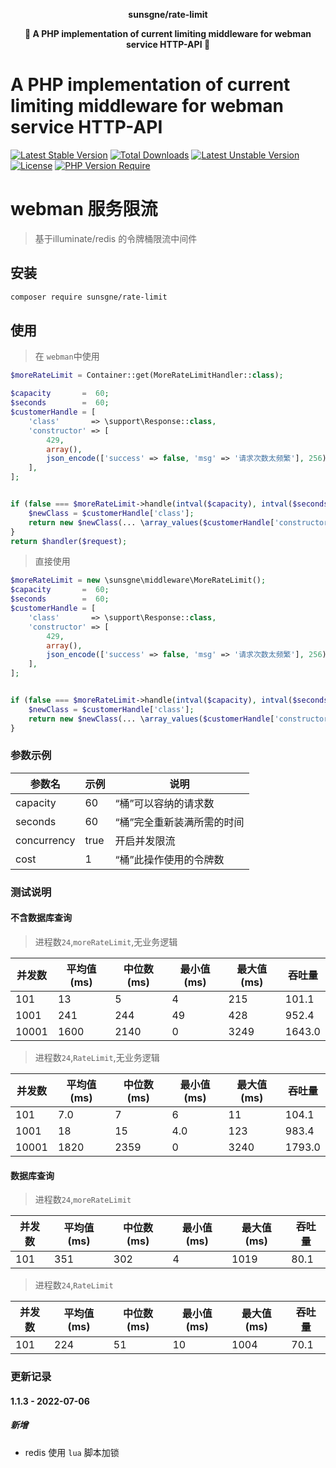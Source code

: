<!-- <p align="center"><img width="260px" src="https://chaz6chez.cn/images/workbunny-logo.png" alt="workbunny"></p> -->

**<p align="center">sunsgne/rate-limit</p>**

**<p align="center">🐬 A PHP implementation of current limiting middleware for webman service HTTP-API 🐬</p>**

# A PHP implementation of current limiting middleware for webman service HTTP-API

[![Latest Stable Version](http://poser.pugx.org/sunsgne/rate-limit/v)](https://packagist.org/packages/workbunny/webman-nacos)
[![Total Downloads](http://poser.pugx.org/sunsgne/rate-limit/downloads)](https://packagist.org/packages/workbunny/webman-nacos)
[![Latest Unstable Version](http://poser.pugx.org/sunsgne/rate-limit/v/unstable)](https://packagist.org/packages/workbunny/webman-nacos)
[![License](http://poser.pugx.org/sunsgne/rate-limit/license)](https://packagist.org/packages/workbunny/webman-nacos)
[![PHP Version Require](http://poser.pugx.org/sunsgne/rate-limit/require/php)](https://packagist.org/packages/workbunny/webman-nacos)

# webman 服务限流

> 基于illuminate/redis 的令牌桶限流中间件

## 安装

```sh
composer require sunsgne/rate-limit
```

## 使用
> 在 `webman`中使用
```php
$moreRateLimit = Container::get(MoreRateLimitHandler::class);

$capacity       =  60;
$seconds        =  60;
$customerHandle = [
    'class'       => \support\Response::class,
    'constructor' => [
        429,
        array(),
        json_encode(['success' => false, 'msg' => '请求次数太频繁'], 256),
    ],
];


if (false === $moreRateLimit->handle(intval($capacity), intval($seconds))) {
    $newClass = $customerHandle['class'];
    return new $newClass(... \array_values($customerHandle['constructor']));
}
return $handler($request);
```

> 直接使用
```php
$moreRateLimit = new \sunsgne\middleware\MoreRateLimit();
$capacity       =  60;
$seconds        =  60;
$customerHandle = [
    'class'       => \support\Response::class,
    'constructor' => [
        429,
        array(),
        json_encode(['success' => false, 'msg' => '请求次数太频繁'], 256),
    ],
];


if (false === $moreRateLimit->handle(intval($capacity), intval($seconds))) {
    $newClass = $customerHandle['class'];
    return new $newClass(... \array_values($customerHandle['constructor']));
}
```
### 参数示例
| 参数名  | 示例  |  说明 |
| -------- |-----| ----- |
| capacity | 60  | “桶”可以容纳的请求数 |
| seconds | 60  | “桶”完全重新装满所需的时间 |
| concurrency | true  | 开启并发限流 |
| cost | 1   | “桶”此操作使用的令牌数 |


### 测试说明
#### 不含数据库查询

> 进程数`24`,`moreRateLimit`,无业务逻辑


| 并发数    | 平均值(ms) | 中位数(ms) | 最小值(ms) | 最大值(ms) | 吞吐量    |
|--------|---------|---------|---------|---------|--------|
| 101    | 13      | 5       | 4       | 215     | 101.1  |
| 1001   | 241     | 244     | 49      | 428     | 952.4  |
| 10001  | 1600    | 2140    | 0       | 3249    | 1643.0 |


> 进程数`24`,`RateLimit`,无业务逻辑


| 并发数    | 平均值(ms) | 中位数(ms) | 最小值(ms) | 最大值(ms) | 吞吐量    |
|--------|---------|---------|---------|---------|--------|
| 101    | 7.0     | 7       | 6       | 11      | 104.1  |
| 1001   | 18      | 15      | 4.0     | 123     | 983.4  |
| 10001  | 1820    | 2359    | 0       | 3240    | 1793.0 |

#### 数据库查询

> 进程数`24`,`moreRateLimit`


| 并发数    | 平均值(ms) | 中位数(ms) | 最小值(ms) | 最大值(ms) | 吞吐量    |
|--------|---------|---------|---------|---------|--------|
| 101    | 351     | 302     | 4       | 1019    | 80.1   |



> 进程数`24`,`RateLimit`


| 并发数    | 平均值(ms) | 中位数(ms) | 最小值(ms) | 最大值(ms) | 吞吐量    |
|--------|---------|---------|---------|---------|--------|
| 101    | 224     | 51      | 10      | 1004    | 70.1   |


### 更新记录
#### 1.1.3 - 2022-07-06
##### 新增
- redis 使用 `lua` 脚本加锁


